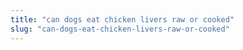```yaml
---
title: "can dogs eat chicken livers raw or cooked"
slug: "can-dogs-eat-chicken-livers-raw-or-cooked"
---
```


